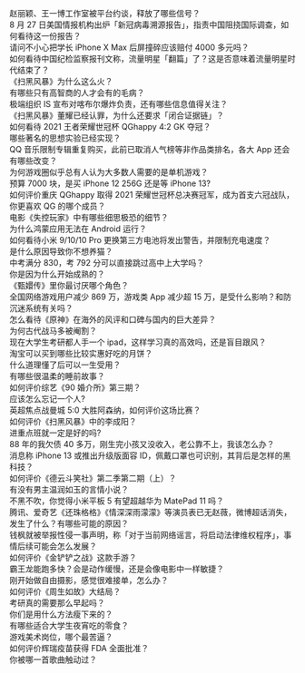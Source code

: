 赵丽颖、王一博工作室被平台约谈，释放了哪些信号？  
8 月 27 日美国情报机构出炉「新冠病毒溯源报告」，指责中国阻挠国际调查，如何看待这一份报告？  
请问不小心把学长 iPhone X Max 后屏撞碎应该赔付 4000 多元吗？  
如何看待中国纪检监察报刊文称，流量明星「翻篇」了？这是否意味着流量明星时代结束了？  
《扫黑风暴》为什么这么火？  
有哪些只有高智商的人才会有的毛病？  
极端组织 IS 宣布对喀布尔爆炸负责，还有哪些信息值得关注？  
《扫黑风暴》董耀已经认罪，为什么还要求「闭合证据链」？  
如何看待 2021 王者荣耀世冠杯 QGhappy 4:2 GK 夺冠？  
哪些著名的思想实验已经实现？  
QQ 音乐限制专辑重复购买，此前已取消人气榜等非作品类排名，各大 App 还会有哪些改变？  
为何游戏圈似乎总有人认为大多数人需要的是单机游戏？  
预算 7000 块，是买 iPhone 12  256G 还是等 iPhone 13?  
如何评价重庆 QGhappy 取得 2021 荣耀世冠杯总决赛冠军，成为首支六冠战队，你更喜欢 QG 的哪个成员？  
电影《失控玩家》中有哪些细思极恐的细节？  
为什么鸿蒙应用无法在 Android 运行？  
如何看待小米 9/10/10 Pro 更换第三方电池将发出警告，并限制充电速度？  
是什么原因导致你不想养猫？  
中考满分 830，考 792 分可以直接跳过高中上大学吗？  
你是因为什么开始成熟的？  
《甄嬛传》里你最讨厌哪个角色？  
全国网络游戏用户减少 869 万，游戏类 App 减少超 15 万，是受什么影响？和防沉迷系统有关吗？  
怎么看待《原神》在海外的风评和口碑与国内的巨大差异？  
为何古代战马多被阉割？  
现在大学生考研都人手一个 ipad，这样学习真的高效吗，还是盲目跟风？  
淘宝可以买到哪些比较实惠好吃的月饼？  
什么道理懂了后可以一生受用？  
有哪些很温柔的睡前故事？  
如何评价综艺《90 婚介所》第三期？  
应该怎么忘记一个人?  
英超焦点战曼城 5:0 大胜阿森纳，如何评价这场比赛？  
如何评价《扫黑风暴》中的李成阳？  
进重点班就一定是好的吗?  
88 年的我欠债 40 多万，刚生完小孩又没收入，老公靠不上，我该怎么办？  
消息称 iPhone 13 或推出升级版面容 ID，佩戴口罩也可识别，其背后是怎样的黑科技？  
如何评价《德云斗笑社》第二季第二期（上）？  
有没有男主温润如玉的言情小说？  
不黑不吹，你觉得小米平板 5 有望超越华为 MatePad 11 吗？  
腾讯、爱奇艺《还珠格格》《情深深雨濛濛》等演员表已无赵薇，微博超话消失，发生了什么？有哪些可能的原因？  
钱枫就被举报性侵一事声明，称「对于当前网络谣言，将启动法律维权程序」，事情后续可能会怎么发展？  
如何评价《金铲铲之战》这款手游？  
霸王龙能跑多快？会是动作缓慢，还是会像电影中一样敏捷？  
刚开始做自由摄影，感觉很难接单，怎么办？  
如何评价《周生如故》大结局？  
考研真的需要那么早起吗？  
你们是用什么方法瘦下来的？  
有哪些适合大学生夜宵吃的零食？  
游戏美术岗位，哪个最苦逼？  
如何评价辉瑞疫苗获得 FDA 全面批准？  
你被哪一首歌曲触动过？  
